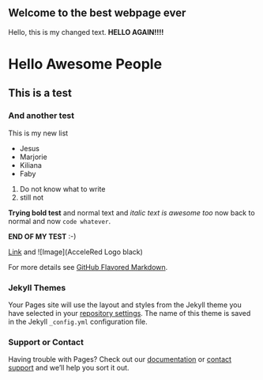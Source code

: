 ## Welcome to the best webpage ever

Hello, this is my changed text. **HELLO AGAIN!!!!**


# Hello Awesome People
## This is a test
### And another test

This is my new list
- Jesus
- Marjorie
- Kiliana
- Faby

1. Do not know what to write
2. still not

**Trying bold test** and normal text and _italic text is awesome too_ now back to normal and now `code whatever`.

**END OF MY TEST** :-)




[Link](url) and ![Image](AcceleRed Logo black)

For more details see [GitHub Flavored Markdown](https://guides.github.com/features/mastering-markdown/).

### Jekyll Themes

Your Pages site will use the layout and styles from the Jekyll theme you have selected in your [repository settings](https://github.com/KarinKM/KarinKM.github.io/settings). The name of this theme is saved in the Jekyll `_config.yml` configuration file.

### Support or Contact

Having trouble with Pages? Check out our [documentation](https://docs.github.com/categories/github-pages-basics/) or [contact support](https://github.com/contact) and we’ll help you sort it out.
